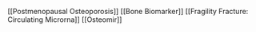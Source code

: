 [[Postmenopausal Osteoporosis]]
[[Bone Biomarker]]
[[Fragility Fracture: Circulating Microrna]]
[[Osteomir]]
